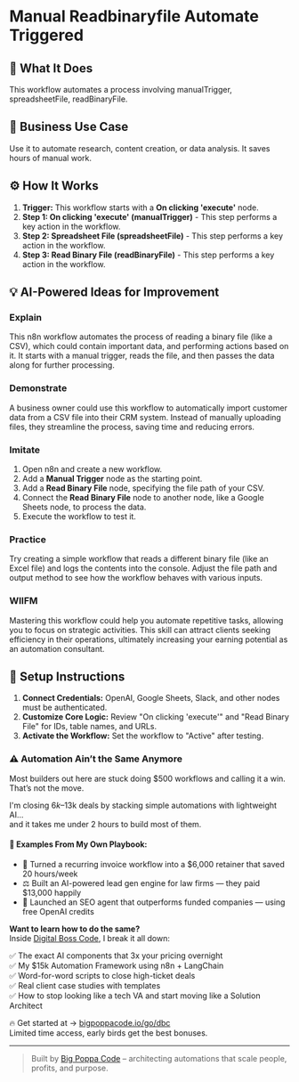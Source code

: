 # Manual Readbinaryfile Automate Triggered

## 🚀 What It Does
This workflow automates a process involving manualTrigger, spreadsheetFile, readBinaryFile.

## 💼 Business Use Case
Use it to automate research, content creation, or data analysis. It saves hours of manual work.

## ⚙️ How It Works
1.  **Trigger:** This workflow starts with a **On clicking 'execute'** node.
2. **Step 1: On clicking 'execute' (manualTrigger)** - This step performs a key action in the workflow.
3. **Step 2: Spreadsheet File (spreadsheetFile)** - This step performs a key action in the workflow.
4. **Step 3: Read Binary File (readBinaryFile)** - This step performs a key action in the workflow.

## 💡 AI-Powered Ideas for Improvement
### Explain
This n8n workflow automates the process of reading a binary file (like a CSV), which could contain important data, and performing actions based on it. It starts with a manual trigger, reads the file, and then passes the data along for further processing.

### Demonstrate
A business owner could use this workflow to automatically import customer data from a CSV file into their CRM system. Instead of manually uploading files, they streamline the process, saving time and reducing errors.

### Imitate
1. Open n8n and create a new workflow.
2. Add a **Manual Trigger** node as the starting point.
3. Add a **Read Binary File** node, specifying the file path of your CSV.
4. Connect the **Read Binary File** node to another node, like a Google Sheets node, to process the data.
5. Execute the workflow to test it.

### Practice
Try creating a simple workflow that reads a different binary file (like an Excel file) and logs the contents into the console. Adjust the file path and output method to see how the workflow behaves with various inputs.

### WIIFM
Mastering this workflow could help you automate repetitive tasks, allowing you to focus on strategic activities. This skill can attract clients seeking efficiency in their operations, ultimately increasing your earning potential as an automation consultant.

## 🔧 Setup Instructions
1. **Connect Credentials:** OpenAI, Google Sheets, Slack, and other nodes must be authenticated.
2. **Customize Core Logic:** Review "On clicking 'execute'" and "Read Binary File" for IDs, table names, and URLs.
3. **Activate the Workflow:** Set the workflow to "Active" after testing.

### ⚠️ Automation Ain’t the Same Anymore

Most builders out here are stuck doing $500 workflows and calling it a win.  
That’s not the move.  

I'm closing $6k–$13k deals by stacking simple automations with lightweight AI...  
and it takes me under 2 hours to build most of them.

#### 🧠 Examples From My Own Playbook:
- 🔁 Turned a recurring invoice workflow into a $6,000 retainer that saved 20 hours/week  
- ⚖️ Built an AI-powered lead gen engine for law firms — they paid $13,000 happily  
- 🚀 Launched an SEO agent that outperforms funded companies — using free OpenAI credits  

**Want to learn how to do the same?**  
Inside [Digital Boss Code](https://bigpoppacode.io/go/dbc), I break it all down:

✅ The exact AI components that 3x your pricing overnight  
✅ My $15k Automation Framework using n8n + LangChain  
✅ Word-for-word scripts to close high-ticket deals  
✅ Real client case studies with templates  
✅ How to stop looking like a tech VA and start moving like a Solution Architect  

🔥 Get started at → [bigpoppacode.io/go/dbc](https://bigpoppacode.io/go/dbc)  
Limited time access, early birds get the best bonuses.

---
> Built by [Big Poppa Code](https://bigpoppacode.io) – architecting automations that scale people, profits, and purpose.

